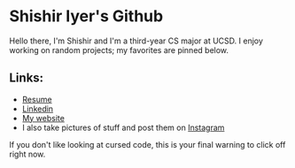 Shishir Iyer's Github
====================

Hello there, I'm Shishir and I'm a third-year CS major at UCSD. I enjoy working on random projects; my favorites are pinned below.

Links:
---------
 - [Resume](shishir_iyer_resume_v18.pdf)
 - [Linkedin](https://www.linkedin.com/in/shishir-iyer-1973ba1a5/)
 - [My website](https://shishir03.github.io)
 - I also take pictures of stuff and post them on [Instagram](https://www.instagram.com/shishiriyer_photography/)

If you don't like looking at cursed code, this is your final warning to click off right now.

